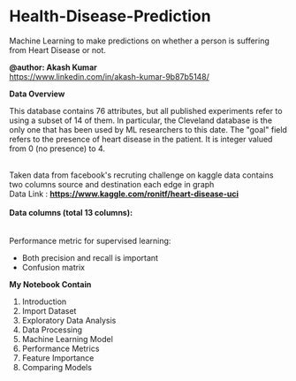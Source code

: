 # Health-Disease-Prediction
 Machine Learning to make predictions on whether a person is suffering from Heart Disease or not.
<br/>

**@author: Akash Kumar**
<br/>
https://www.linkedin.com/in/akash-kumar-9b87b5148/

**Data Overview**<br/>

This database contains 76 attributes, but all published experiments refer to using a subset of 14 of them. In particular, the Cleveland database is the only one that has been used by ML researchers to this date. The "goal" field refers to the presence of heart disease in the patient. It is integer valued from 0 (no presence) to 4.
<br/><br/>

Taken data from facebook's recruting challenge on kaggle data contains two columns source and destination each edge in graph
<br/>
Data Link : **https://www.kaggle.com/ronitf/heart-disease-uci**
<br/><br/>
**Data columns (total 13 columns):**  
<br/><br/>
Performance metric for supervised learning: 
<ul>

<li>Both precision and recall is important </li>
<li>Confusion matrix 
 
 </li></ul>
 
**My  Notebook Contain**
<ol>
 <li>Introduction</li>
<li>Import Dataset</li>
<li>Exploratory Data Analysis</li>
<li>Data Processing</li>
<li>Machine Learning Model</li>
<li>Performance Metrics</li>
<li>Feature Importance</li>
<li>Comparing Models</li></ol>
